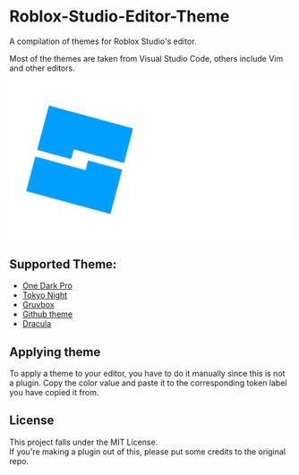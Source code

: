 # Roblox-Studio-Editor-Theme
A compilation of themes for Roblox Studio's editor.

Most of the themes are taken from Visual Studio Code, others include Vim and other editors.

![logo](./github-assets/logo.png)

## Supported Theme:

- [One Dark Pro](./one-dark-pro/)
- [Tokyo Night](./tokyo-night/)
- [Gruvbox](./gruvbox/)
- [Github theme](./github-theme/)
- [Dracula](./dracula/)

## Applying theme
To apply a theme to your editor, you have to do it manually since this is not a plugin.
Copy the color value and paste it to the corresponding token label you have copied it from.

## License
This project falls under the MIT License.
<br>
If you're making a plugin out of this, please put some credits to the original repo.